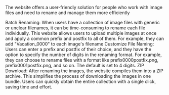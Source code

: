 The website offers a user-friendly solution for people who work with image files and need to rename and manage them more efficiently

Batch Renaming: 
  When users have a collection of image files with generic or unclear filenames, it can be time-consuming to rename each file individually. This website allows users to upload multiple images at once and apply a common prefix and postfix to all of them. For example, they can add "Vacation_0000" to each image's filename
Customize File Naming: 
  Users can enter a prefix and postfix of their choice, and they have the option to specify the number of digits in the renaming format. For example, they can choose to rename files with a format like prefix0000postfix.png, prefix0001postfix.png, and so on. The default is set to 4 digits.
ZIP Download: 
  After renaming the images, the website compiles them into a ZIP archive. This simplifies the process of downloading the images in one bundle. Users can quickly obtain the entire collection with a single click, saving time and effort.
